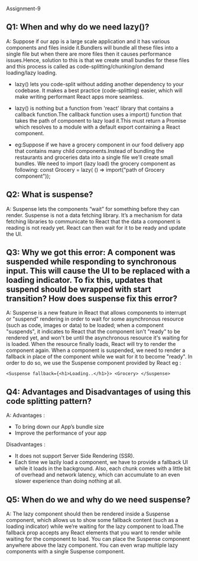 Assignment-9

## Q1: When and why do we need lazy()?

A: Suppose if our app is a large scale application and it has various components and files inside it.Bundlers will bundle all these files into a single file but when there are more files then it causes performance issues.Hence, solution to this is that we create small bundles for these files and this process is called as code-splitting/chunking/on demand loading/lazy loading.

- lazy() lets you code-split without adding another dependency to your codebase. It makes a best practice (code-splitting) easier, which will make writing performant React apps more seamless.

- lazy() is nothing but a function from 'react' library that contains a callback function.The callback function uses a import() function that takes the path of component to lazy load it.This must return a Promise which resolves to a module with a default export containing a React component.

- eg:Suppose if we have a grocery component in our food delivery app that contains many child components.Instead of bundling the restaurants and groceries data into a single file we'll create small bundles. We need to import (lazy load) the grocery component as following:
  const Grocery = lazy( () => import("path of Grocery component"));

## Q2: What is suspense?

A: Suspense lets the components “wait” for something before they can render. Suspense is not a data fetching library. It’s a mechanism for data fetching libraries to communicate to React that the data a component is reading is not ready yet. React can then wait for it to be ready and update the UI.

## Q3: Why we got this error: A component was suspended while responding to synchronous input. This will cause the UI to be replaced with a loading indicator. To fix this, updates that suspend should be wrapped with start transition? How does suspense fix this error?

A: Suspense is a new feature in React that allows components to interrupt or "suspend" rendering in order to wait for some asynchronous resource (such as code, images or data) to be loaded; when a component "suspends", it indicates to React that the component isn't "ready" to be rendered yet, and won't be until the asynchronous resource it's waiting for is loaded. When the resource finally loads, React will try to render the component again.
When a component is suspended, we need to render a fallback in place of the component while we wait for it to become "ready". In order to do so, we use the Suspense component provided by React
eg :

`<Suspense fallback={<h1>Loading..</h1>}>
<Grocery>
</Suspense>`

## Q4: Advantages and Disadvantages of using this code splitting pattern?

A: Advantages :

- To bring down our App’s bundle size
- Improve the performance of your app

Disadvantages :

- It does not support Server Side Rendering (SSR).
- Each time we lazily load a component, we have to provide a fallback UI while it loads in the background. Also, each chunk comes with a little bit of overhead and network latency, which can accumulate to an even slower experience than doing nothing at all.

## Q5: When do we and why do we need suspense?

A: The lazy component should then be rendered inside a Suspense component, which allows us to show some fallback content (such as a loading indicator) while we’re waiting for the lazy component to load.The fallback prop accepts any React elements that you want to render while waiting for the component to load. You can place the Suspense component anywhere above the lazy component. You can even wrap multiple lazy components with a single Suspense component.
